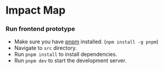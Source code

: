 # Impact Map

### Run frontend prototype
- Make sure you have [pnpm](https://pnpm.io/) installed. (`npm install -g pnpm`)
- Navigate to `src` directory.
- Run `pnpm install` to install dependencies.
- Run `pnpm dev` to start the development server.